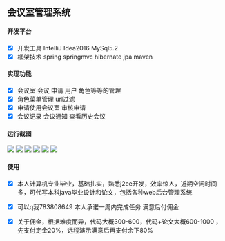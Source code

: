 ## 会议室管理系统
#### 开发平台 
 - [x] 开发工具 IntelliJ Idea2016  MySql5.2 
 - [x] 框架技术 spring springmvc hibernate jpa  maven 
#### 实现功能  
 - [x] 会议室 会议 申请 用户 角色等等的管理
 - [x] 角色菜单管理 url过滤
 - [x] 申请使用会议室 审核申请 
 - [x] 会议记录 会议通知 查看历史会议
#### 运行截图
![](https://raw.githubusercontent.com/forgeekscn/domt/master/note/trunk_v/t1.png) 
![](https://raw.githubusercontent.com/forgeekscn/domt/master/note/trunk_v/t2.png) 
![](https://raw.githubusercontent.com/forgeekscn/domt/master/note/trunk_v/t3.png) 
![](https://raw.githubusercontent.com/forgeekscn/domt/master/note/trunk_v/t4.png) 
![](https://raw.githubusercontent.com/forgeekscn/domt/master/note/trunk_v/t5.png) 
![](https://raw.githubusercontent.com/forgeekscn/domt/master/note/trunk_v/t6.png) 
#### 使用
- [x] 本人计算机专业毕业，基础扎实，熟悉j2ee开发，效率惊人，近期空闲时间多，可代写本科java毕业设计和论文，包括各种web后台管理系统
- [x] 可以q我783808649 本人承诺一周内完成任务 满意后付佣金 
- [x] 关于佣金，根据难度而异，代码大概300-600，代码+论文大概600-1000 ，先支付定金20%，远程演示满意后再支付余下80%


